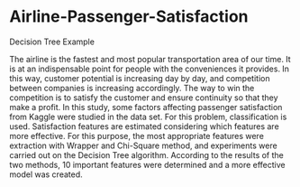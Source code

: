 # Airline-Passenger-Satisfaction
Decision Tree Example


The airline is the fastest and most popular transportation area of our time. It is at an indispensable point for people with the conveniences it provides. 
In this way, customer potential is increasing day by day, and competition between companies is increasing accordingly. 
The way to win the competition is to satisfy the customer and ensure continuity so that they make a profit. 
In this study, some factors affecting passenger satisfaction from Kaggle were studied in the data set. For this problem, classification is used. 
Satisfaction features are estimated considering which features are more effective. 
For this purpose, the most appropriate features were extraction with Wrapper and Chi-Square method, and experiments were carried out on the Decision Tree algorithm. 
According to the results of the two methods, 10 important features were determined and a more effective model was created.
